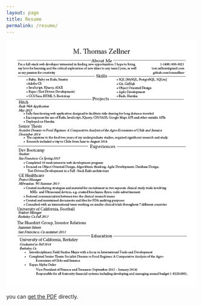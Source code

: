 ```yaml
---
layout: page
title: Resume
permalink: /resume/
---
```



![Tom Zellner Resume](/assets/resume_photo.png)



you can [get the PDF](/assets/Resume.pdf) directly.
